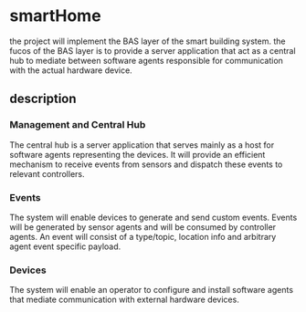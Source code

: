 # smartHome

the project will implement the BAS layer of the smart building system.
the fucos of the BAS layer is to provide a server application that act
as a central hub to mediate between software agents responsible for communication with the actual hardware device.

## description
### Management and Central Hub
The central hub is a server application that serves mainly as a host for software
agents representing the devices. It will provide an efficient mechanism to receive
events from sensors and dispatch these events to relevant controllers.

### Events
The system will enable devices to generate and send custom events. Events will
be generated by sensor agents and will be consumed by controller agents.
An event will consist of a type/topic, location info and arbitrary agent event
specific payload.

### Devices
The system will enable an operator to configure and install software agents that
mediate communication with external hardware devices.
